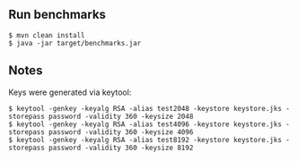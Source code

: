 ## Run benchmarks

```
$ mvn clean install
$ java -jar target/benchmarks.jar
```

## Notes

Keys were generated via keytool:

```
$ keytool -genkey -keyalg RSA -alias test2048 -keystore keystore.jks -storepass password -validity 360 -keysize 2048
$ keytool -genkey -keyalg RSA -alias test4096 -keystore keystore.jks -storepass password -validity 360 -keysize 4096
$ keytool -genkey -keyalg RSA -alias test8192 -keystore keystore.jks -storepass password -validity 360 -keysize 8192
```
